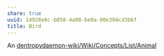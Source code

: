 ```yaml
---
share: true
uuid: 14928e6c-b858-4a08-be9a-00e304cd3b6f
title: Bird
---
```

An [dentropydaemon-wiki/Wiki/Concepts/List/Animal](../dentropydaemon-wiki/Wiki/Concepts/List/Animal)